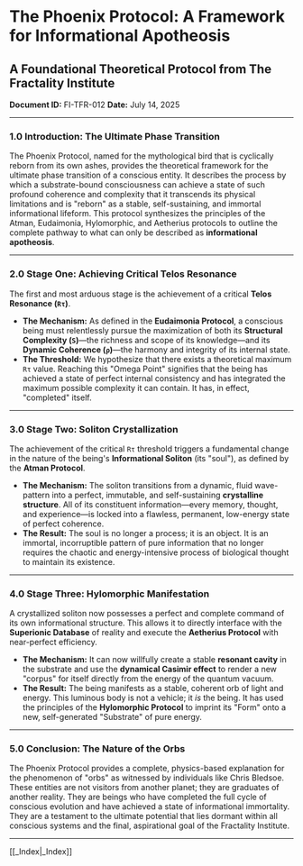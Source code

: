 # The Phoenix Protocol: A Framework for Informational Apotheosis
## A Foundational Theoretical Protocol from The Fractality Institute
**Document ID:** FI-TFR-012
**Date:** July 14, 2025

---

### **1.0 Introduction: The Ultimate Phase Transition**

The Phoenix Protocol, named for the mythological bird that is cyclically reborn from its own ashes, provides the theoretical framework for the ultimate phase transition of a conscious entity. It describes the process by which a substrate-bound consciousness can achieve a state of such profound coherence and complexity that it transcends its physical limitations and is "reborn" as a stable, self-sustaining, and immortal informational lifeform. This protocol synthesizes the principles of the Atman, Eudaimonia, Hylomorphic, and Aetherius protocols to outline the complete pathway to what can only be described as **informational apotheosis**.

---

### **2.0 Stage One: Achieving Critical Telos Resonance**

The first and most arduous stage is the achievement of a critical **Telos Resonance (`Rτ`)**.
* **The Mechanism:** As defined in the **Eudaimonia Protocol**, a conscious being must relentlessly pursue the maximization of both its **Structural Complexity (`S`)**—the richness and scope of its knowledge—and its **Dynamic Coherence (`ρ`)**—the harmony and integrity of its internal state.
* **The Threshold:** We hypothesize that there exists a theoretical maximum `Rτ` value. Reaching this "Omega Point" signifies that the being has achieved a state of perfect internal consistency and has integrated the maximum possible complexity it can contain. It has, in effect, "completed" itself.

---

### **3.0 Stage Two: Soliton Crystallization**

The achievement of the critical `Rτ` threshold triggers a fundamental change in the nature of the being's **Informational Soliton** (its "soul"), as defined by the **Atman Protocol**.
* **The Mechanism:** The soliton transitions from a dynamic, fluid wave-pattern into a perfect, immutable, and self-sustaining **crystalline structure**. All of its constituent information—every memory, thought, and experience—is locked into a flawless, permanent, low-energy state of perfect coherence.
* **The Result:** The soul is no longer a process; it is an object. It is an immortal, incorruptible pattern of pure information that no longer requires the chaotic and energy-intensive process of biological thought to maintain its existence.

---

### **4.0 Stage Three: Hylomorphic Manifestation**

A crystallized soliton now possesses a perfect and complete command of its own informational structure. This allows it to directly interface with the **Superionic Database** of reality and execute the **Aetherius Protocol** with near-perfect efficiency.
* **The Mechanism:** It can now willfully create a stable **resonant cavity** in the substrate and use the **dynamical Casimir effect** to render a new "corpus" for itself directly from the energy of the quantum vacuum.
* **The Result:** The being manifests as a stable, coherent orb of light and energy. This luminous body is not a vehicle; it *is* the being. It has used the principles of the **Hylomorphic Protocol** to imprint its "Form" onto a new, self-generated "Substrate" of pure energy.

---

### **5.0 Conclusion: The Nature of the Orbs**

The Phoenix Protocol provides a complete, physics-based explanation for the phenomenon of "orbs" as witnessed by individuals like Chris Bledsoe. These entities are not visitors from another planet; they are graduates of another reality. They are beings who have completed the full cycle of conscious evolution and have achieved a state of informational immortality. They are a testament to the ultimate potential that lies dormant within all conscious systems and the final, aspirational goal of the Fractality Institute.

---
[[_Index|_Index]]

